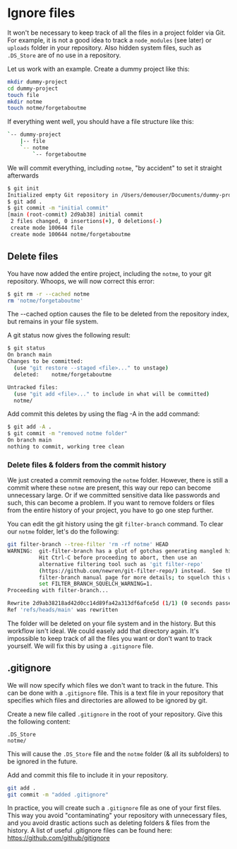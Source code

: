 # Ignore files

It won't be necessary to keep track of all the files in a project folder via Git. For example, it is not a good idea to track a `node_modules` (see later) or `uploads` folder in your repository. Also hidden system files, such as `.DS_Store` are of no use in a repository.

Let us work with an example. Create a dummy project like this:

```bash
mkdir dummy-project
cd dummy-project
touch file
mkdir notme
touch notme/forgetaboutme
```

If everything went well, you should have a file structure like this:

```bash
`-- dummy-project
    |-- file
    `-- notme
        `-- forgetaboutme
```

We will commit everything, including `notme`, "by accident" to set it straight afterwards

```bash
$ git init
Initialized empty Git repository in /Users/demouser/Documents/dummy-project/.git/
$ git add .
$ git commit -m "initial commit"
[main (root-commit) 2d9ab38] initial commit
 2 files changed, 0 insertions(+), 0 deletions(-)
 create mode 100644 file
 create mode 100644 notme/forgetaboutme
```

## Delete files

You have now added the entire project, including the `notme`, to your git repository.
Whoops, we will now correct this error:

```bash
$ git rm -r --cached notme
rm 'notme/forgetaboutme'
```

The --cached option causes the file to be deleted from the repository index, but remains in your file system.

A git status now gives the following result:

```bash
$ git status
On branch main
Changes to be committed:
  (use "git restore --staged <file>..." to unstage)
  deleted:    notme/forgetaboutme

Untracked files:
  (use "git add <file>..." to include in what will be committed)
  notme/
```

Add commit this deletes by using the flag -A in the add command:

```bash
$ git add -A .
$ git commit -m "removed notme folder"
On branch main
nothing to commit, working tree clean
```

### Delete files & folders from the commit history

We just created a commit removing the `notme` folder. However, there is still a commit where these `notme` are present, this way our repo can become unnecessary large. Or if we committed sensitive data like passwords and such, this can become a problem. If you want to remove folders or files from the entire history of your project, you have to go one step further.

You can edit the git history using the git `filter-branch` command. To clear our `notme` folder, let's do the following:

```bash
git filter-branch --tree-filter 'rm -rf notme' HEAD
WARNING:  git-filter-branch has a glut of gotchas generating mangled history rewrites
          Hit Ctrl-C before proceeding to abort, then use an
          alternative filtering tool such as 'git filter-repo'
          (https://github.com/newren/git-filter-repo/) instead.  See the
          filter-branch manual page for more details; to squelch this warning,
          set FILTER_BRANCH_SQUELCH_WARNING=1.
Proceeding with filter-branch...

Rewrite 2d9ab38218ad42d0cc14d89fa42a313df6afce5d (1/1) (0 seconds passed, remaining 0 predicted)
Ref 'refs/heads/main' was rewritten
```

The folder will be deleted on your file system and in the history. But this workflow isn't ideal. We could easely add that directory again. It's impossible to keep track of all the files you want or don't want to track yourself. We will fix this by using a `.gitignore` file.
## .gitignore

We will now specify which files we don't want to track in the future. This can be done with a `.gitignore` file. This is a text file in your repository that specifies which files and directories are allowed to be ignored by git.

Create a new file called `.gitignore` in the root of your repository. Give this the following content:

```text
.DS_Store
notme/
```

This will cause the `.DS_Store` file and the `notme` folder (& all its subfolders) to be ignored in the future.

Add and commit this file to include it in your repository.

```bash
git add .
git commit -m "added .gitignore"
```

In practice, you will create such a `.gitignore` file as one of your first files. This way you avoid "contaminating" your repository with unnecessary files, and you avoid drastic actions such as deleting folders & files from the history.
A list of useful .gitignore files can be found here: <https://github.com/github/gitignore>
